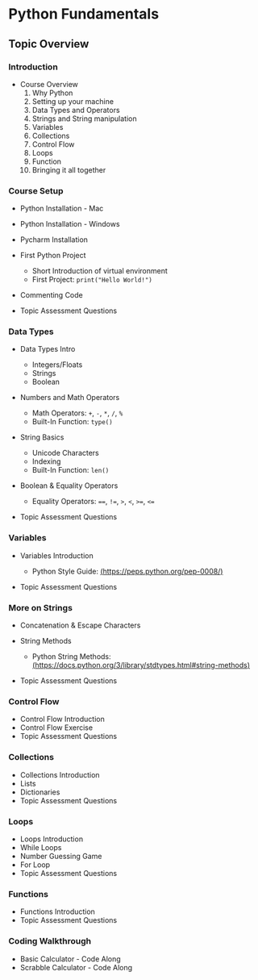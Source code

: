 # Python Fundamentals

## Topic Overview

### Introduction
- Course Overview
    1. Why Python
    2. Setting up your machine
    3. Data Types and Operators
    4. Strings and String manipulation
    5. Variables
    6. Collections
    7. Control Flow
    8. Loops
    9. Function
    10. Bringing it all together


### Course Setup

- Python Installation - Mac

- Python Installation - Windows

- Pycharm Installation

- First Python Project
   - Short Introduction of virtual environment
   - First Project: `print("Hello World!")`

- Commenting Code

- Topic Assessment Questions

### Data Types

- Data Types Intro
  - Integers/Floats
  - Strings
  - Boolean

- Numbers and Math Operators
  - Math Operators: `+`, `-`, `*`, `/`, `%`
  - Built-In Function: `type()`

- String Basics
  - Unicode Characters
  - Indexing
  - Built-In Function: `len()`

- Boolean & Equality Operators
  - Equality Operators: `==`, `!=`, `>`, `<`, `>=`, `<=`

- Topic Assessment Questions

### Variables

- Variables Introduction
  - Python Style Guide: [(https://peps.python.org/pep-0008/)](https://peps.python.org/pep-0008/)

- Topic Assessment Questions

### More on Strings

- Concatenation & Escape Characters

- String Methods
  - Python String Methods: [(https://docs.python.org/3/library/stdtypes.html#string-methods)](https://docs.python.org/3/library/stdtypes.html#string-methods)

- Topic Assessment Questions

### Control Flow

- Control Flow Introduction
- Control Flow Exercise
- Topic Assessment Questions

### Collections

- Collections Introduction
- Lists
- Dictionaries
- Topic Assessment Questions

### Loops

- Loops Introduction
- While Loops
- Number Guessing Game
- For Loop
- Topic Assessment Questions

### Functions

- Functions Introduction
- Topic Assessment Questions

### Coding Walkthrough

- Basic Calculator - Code Along
- Scrabble Calculator - Code Along
